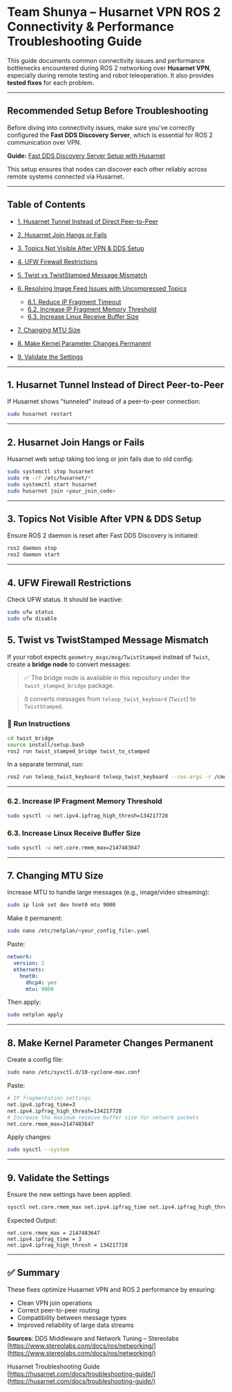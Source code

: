# Team Shunya – Husarnet VPN ROS 2 Connectivity & Performance Troubleshooting Guide

This guide documents common connectivity issues and performance bottlenecks encountered during ROS 2 networking over **Husarnet VPN**, especially during remote testing and robot teleoperation. It also provides **tested fixes** for each problem.

---

## Recommended Setup Before Troubleshooting

Before diving into connectivity issues, make sure you've correctly configured the **Fast DDS Discovery Server**, which is essential for ROS 2 communication over VPN.

**Guide:** [Fast DDS Discovery Server Setup with Husarnet](https://husarnet.com/docs/ros2/ros-discovery-server-env/)

This setup ensures that nodes can discover each other reliably across remote systems connected via Husarnet.

---

##  Table of Contents

* [1. Husarnet Tunnel Instead of Direct Peer-to-Peer](#1-husarnet-tunnel-instead-of-direct-peer-to-peer)
* [2. Husarnet Join Hangs or Fails](#2-husarnet-join-hangs-or-fails)
* [3. Topics Not Visible After VPN & DDS Setup](#3-topics-not-visible-after-vpn--dds-setup)
* [4. UFW Firewall Restrictions](#4-ufw-firewall-restrictions)
* [5. Twist vs TwistStamped Message Mismatch](#5-twist-vs-twiststamped-message-mismatch)
* [6. Resolving Image Feed Issues with Uncompressed Topics](#6-resolving-image-feed-issues-with-uncompressed-topics)

  * [6.1. Reduce IP Fragment Timeout](#61-reduce-ip-fragment-timeout)
  * [6.2. Increase IP Fragment Memory Threshold](#62-increase-ip-fragment-memory-threshold)
  * [6.3. Increase Linux Receive Buffer Size](#63-increase-linux-receive-buffer-size)
* [7. Changing MTU Size](#7-changing-mtu-size)
* [8. Make Kernel Parameter Changes Permanent](#8-make-kernel-parameter-changes-permanent)
* [9. Validate the Settings](#9-validate-the-settings)

---

## 1. Husarnet Tunnel Instead of Direct Peer-to-Peer

If Husarnet shows "tunneled" instead of a peer-to-peer connection:

```bash
sudo husarnet restart
```

---

## 2. Husarnet Join Hangs or Fails

Husarnet web setup taking too long or join fails due to old config:

```bash
sudo systemctl stop husarnet
sudo rm -rf /etc/husarnet/*
sudo systemctl start husarnet
sudo husarnet join <your_join_code>
```

---

## 3. Topics Not Visible After VPN & DDS Setup

Ensure ROS 2 daemon is reset after Fast DDS Discovery is initiated:

```bash
ros2 daemon stop
ros2 daemon start
```

---

## 4. UFW Firewall Restrictions

Check UFW status. It should be inactive:

```bash
sudo ufw status
sudo ufw disable
```

## 5. Twist vs TwistStamped Message Mismatch

If your robot expects `geometry_msgs/msg/TwistStamped` instead of `Twist`, create a **bridge node** to convert messages:

> ✅ The bridge node is available in this repository under the `twist_stamped_bridge` package.

> It converts messages from `teleop_twist_keyboard` (`Twist`) to `TwistStamped`.

### 🔧 Run Instructions

```bash
cd twist_bridge
source install/setup.bash
ros2 run twist_stamped_bridge twist_to_stamped
```

In a separate terminal, run:

```bash
ros2 run teleop_twist_keyboard teleop_twist_keyboard --ros-args -r /cmd_vel:=/cmd_vel_raw
```

---

### 6.2. Increase IP Fragment Memory Threshold

```bash
sudo sysctl -w net.ipv4.ipfrag_high_thresh=134217728
```

### 6.3. Increase Linux Receive Buffer Size

```bash
sudo sysctl -w net.core.rmem_max=2147483647
```

---

## 7. Changing MTU Size

Increase MTU to handle large messages (e.g., image/video streaming):

```bash
sudo ip link set dev hnet0 mtu 9000
```

Make it permanent:

```bash
sudo nano /etc/netplan/<your_config_file>.yaml
```

Paste:

```yaml
network:
  version: 2
  ethernets:
    hnet0:
      dhcp4: yes
      mtu: 9000
```

Then apply:

```bash
sudo netplan apply
```

---

## 8. Make Kernel Parameter Changes Permanent

Create a config file:

```bash
sudo nano /etc/sysctl.d/10-cyclone-max.conf
```

Paste:

```bash
# IP fragmentation settings
net.ipv4.ipfrag_time=3
net.ipv4.ipfrag_high_thresh=134217728
# Increase the maximum receive buffer size for network packets
net.core.rmem_max=2147483647
```

Apply changes:

```bash
sudo sysctl --system
```

---

## 9. Validate the Settings

Ensure the new settings have been applied:

```bash
sysctl net.core.rmem_max net.ipv4.ipfrag_time net.ipv4.ipfrag_high_thresh
```

Expected Output:

```
net.core.rmem_max = 2147483647
net.ipv4.ipfrag_time = 3
net.ipv4.ipfrag_high_thresh = 134217728
```

---

## ✅ Summary

These fixes optimize Husarnet VPN and ROS 2 performance by ensuring:

* Clean VPN join operations
* Correct peer-to-peer routing
* Compatibility between message types
* Improved reliability of large data streams

**Sources**:
DDS Middleware and Network Tuning – Stereolabs
[https://www.stereolabs.com/docs/ros/networking/](https://www.stereolabs.com/docs/ros/networking/)

Husarnet Troubleshooting Guide
[https://husarnet.com/docs/troubleshooting-guide/](https://husarnet.com/docs/troubleshooting-guide/)



